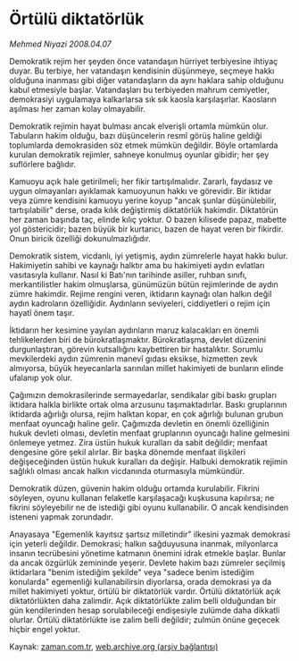 # Örtülü diktatörlük

*Mehmed Niyazi 2008.04.07*

<tr><td class="metin" colspan="2" style="padding-top: 20px; padding-left: 5px; padding-right: 10px;">Demokratik rejim her şeyden önce vatandaşın hürriyet terbiyesine ihtiyaç duyar. Bu terbiye, her vatandaşın kendisinin düşünmeye, seçmeye hakkı olduğuna inanması gibi diğer vatandaşların da aynı haklara sahip olduğunu kabul etmesiyle başlar. Vatandaşları bu terbiyeden mahrum cemiyetler, demokrasiyi uygulamaya kalkarlarsa sık sık kaosla karşılaşırlar. Kaosların aşılması her zaman kolay olmayabilir.</td></tr><tr><td class="metin" colspan="2" style="padding-top: 20px; padding-left: 5px; padding-right: 10px;"><p> Demokratik rejimin hayat bulması ancak elverişli ortamla mümkün olur. Tabuların hakim olduğu, bazı düşüncelerin resmî görüş haline geldiği toplumlarda demokrasiden söz etmek mümkün değildir. Böyle ortamlarda kurulan demokratik rejimler, sahneye konulmuş oyunlar gibidir; her şey suflörlere bağlıdır.
<p> Kamuoyu açık hale getirilmeli; her fikir tartışılmalıdır. Zararlı, faydasız ve uygun olmayanları ayıklamak kamuoyunun hakkı ve görevidir. Bir iktidar veya zümre kendisini kamuoyu yerine koyup "ancak şunlar düşünülebilir, tartışılabilir" derse, orada kılık değiştirmiş diktatörlük hakimdir. Diktatörün her zaman başında taç, elinde kılıç yoktur. O bazen kilisede papaz, mabette yol göstericidir; bazen büyük bir kurtarıcı, bazen de hayat veren bir fikirdir. Onun biricik özelliği dokunulmazlığıdır.
<p> Demokratik sistem, vicdanlı, iyi yetişmiş, aydın zümrelerle hayat hakkı bulur. Hakimiyetin sahibi ve kaynağı halktır ama bu hakimiyeti aydın evlatları vasıtasıyla kullanır. Nasıl ki Batı'nın tarihinde asiller, ruhban sınıfı, merkantilistler hakim olmuşlarsa, günümüzün bütün rejimlerinde de aydın zümre hakimdir. Rejime rengini veren, iktidarın kaynağı olan halkın değil aydın kadroların özelliğidir. Aydınların seviyeleri, ciddiyetleri o rejim için hayatî önem taşır.
<p> İktidarın her kesimine yayılan aydınların maruz kalacakları en önemli tehlikelerden biri de bürokratlaşmaktır. Bürokratlaşma, devlet düzenini durgunlaştıran, görevin kutsallığını kaybettiren bir hastalıktır. Sorumlu mevkilerdeki aydın zümrenin manevî gıdası eksikse, hizmetten zevk almıyorsa, büyük heyecanlarla sarınılan millet hakimiyeti de bunların elinde ufalanıp yok olur.
<p> Çağımızın demokrasilerinde sermayedarlar, sendikalar gibi baskı grupları iktidara halkla birlikte ortak olma arzusunu taşımaktadırlar. Baskı gruplarının iktidarda ağırlığı olursa, rejim halktan kopar, en çok ağırlığı bulunan grubun menfaat oyuncağı haline gelir. Çağımızda devletin en önemli özelliğinin hukuk devleti olması, devletin menfaat gruplarının oyuncağı haline gelmesini önlemeye yetmez. Zira üstün hukuk kuralları da sabit değildir; menfaat dengesine göre şekil alırlar. Bir başka dönemde menfaat ilişkileri değişeceğinden üstün hukuk kuralları da değişir. Halbuki demokratik rejimin sağlıklı olması ancak halkın vicdanında oturmasıyla mümkündür.
<p> Demokratik düzen, güvenin hakim olduğu ortamda kurulabilir. Fikrini söyleyen, oyunu kullanan felaketle karşılaşacağı kuşkusuna kapılırsa; ne fikrini söyleyebilir ne de istediği gibi oyunu kullanabilir. O ancak kendisinden isteneni yapmak zorundadır.
<p> Anayasaya "Egemenlik kayıtsız şartsız milletindir" ilkesini yazmak demokrasi için yeterli değildir. Demokrasi; halkın sağduyusuna inanmak, milyonlarca insanın tecrübesini yönetime katmanın önemini idrak etmekle başlar. Bunlar da ancak özgürlük zemininde yeşerir. Devlete hakim bazı zümreler seçilmiş iktidarlara "benim istediğim şekilde" veya "sadece benim istediğim konularda" egemenliği kullanabilirsin diyorlarsa, orada demokrasi ya da millet hakimiyeti yoktur, örtülü bir diktatörlük vardır. Örtülü diktatörlük açık diktatörlükten daha zalimdir. Açık diktatörlükte zalim belli olduğundan bir gün kendilerinden hesap sorulabileceği endişesiyle zulümde daha dikkatli olurlar. Örtülü diktatörlükte ise zalim belli değildir; zulmün önüne geçecek hiçbir engel yoktur.<br/></p></p></p></p></p></p></p></td></tr>

Kaynak: [zaman.com.tr](http://zaman.com.tr/yazar.do?yazino=674428), [web.archive.org (arşiv bağlantısı)](http://web.archive.org/web/20080509092751/http://www.zaman.com.tr:80/yazar.do?yazino=674428)
